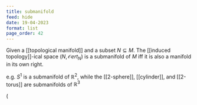 ```yaml
---
title: submanifold
feed: hide
date: 19-04-2023
format: list
page_order: 42
---
```



Given a [[topological manifold]] and a subset $N\subseteq M$. The [[induced topology]]-ical space $(N, \mathcal Oert_N)$ is a submanifold of $M$ iff it is also a manifold in its own right.

e.g. $S^1$ is a submanifold of $\mathbb R^2$, while the [[2-sphere]], [[cylinder]], and [[2-torus]] are submanifolds of $\mathbb R^3$

\(
